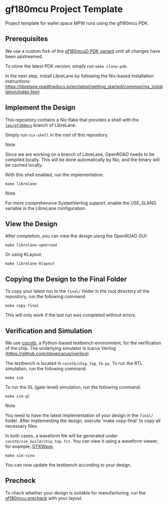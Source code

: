 # gf180mcu Project Template

Project template for wafer.space MPW runs using the gf180mcu PDK.

## Prerequisites

We use a custom fork of the [gf180mcuD PDK variant](https://github.com/wafer-space/gf180mcu) until all changes have been upstreamed.

To clone the latest PDK version, simply run `make clone-pdk`.

In the next step, install LibreLane by following the Nix-based installation instructions: https://librelane.readthedocs.io/en/latest/getting_started/common/nix_installation/index.html

## Implement the Design

This repository contains a Nix flake that provides a shell with the [`leo/gf180mcu`](https://github.com/librelane/librelane/tree/leo/gf180mcu) branch of LibreLane.

Simply run `nix-shell` in the root of this repository.

> [!NOTE]
> Since we are working on a branch of LibreLane, OpenROAD needs to be compiled locally. This will be done automatically by Nix, and the binary will be cached locally. 

With this shell enabled, run the implementation:

```
make librelane
```

> [!NOTE]
> For more comprehensive SystemVerilog support, enable the USE_SLANG variable in the LibreLane configuration.

## View the Design

After completion, you can view the design uisng the OpenROAD GUI:

```
make librelane-openroad
```

Or using KLayout:

```
make librelane-klayout
```

## Copying the Design to the Final Folder

To copy your latest run to the `final/` folder in the root directory of the repository, run the following command:

```
make copy-final
```

This will only work if the last run was completed without errors.

## Verification and Simulation

We use [cocotb](https://www.cocotb.org/), a Python-based testbench environment, for the verification of the chip.
The underlying simulator is Icarus Verilog (https://github.com/steveicarus/iverilog).

The testbench is located in `cocotb/chip_top_tb.py`. To run the RTL simulation, run the following command:

```
make sim
```

To run the GL (gate-level) simulation, run the following command:

```
make sim-gl
```

> [!NOTE]
> You need to have the latest implementation of your design in the `final/` folder. After implementing the design, execute 'make copy-final' to copy all necessary files.

In both cases, a waveform file will be generated under `cocotb/sim_build/chip_top.fst`.
You can view it using a waveform viewer, for example, [GTKWave](https://gtkwave.github.io/gtkwave/).

```
make sim-view
```

You can now update the testbench according to your design.

## Precheck

To check whether your design is suitable for manufacturing, run the [gf180mcu-precheck](https://github.com/wafer-space/gf180mcu-precheck) with your layout.
